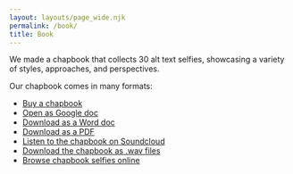 ```yaml
---
layout: layouts/page_wide.njk
permalink: /book/
title: Book
---
```

We made a chapbook that collects 30 alt text selfies, showcasing a variety of styles, approaches, and perspectives.

Our chapbook comes in many formats:

* <a href="https://forms.gle/3Snbv6Hm9gZfPZXy6" target="_blank" class="ats-button">Buy a chapbook</a>
* <a href="https://docs.google.com/document/d/1o4dbbsqHpfyGTvlNcZPUMrxVQYVqHC2WKJ9AglfshPI/edit?usp=sharing" target="_blank" class="ats-button">Open as Google doc</a>
* <a href="assets/sounds/alt-text-selfies-chapbook.docx" class="ats-button">Download as a Word doc</a>
* <a href="#" class="ats-button">Download as a PDF</a>
* <a href="#" class="ats-button">Listen to the chapbook on Soundcloud</a>
* <a href="#" class="ats-button">Download the chapbook as .wav files</a>
* <a href="https://alt-text-selfies.netlify.app/selfies/?filter=chapbook" class="ats-button">Browse chapbook selfies online</a>
